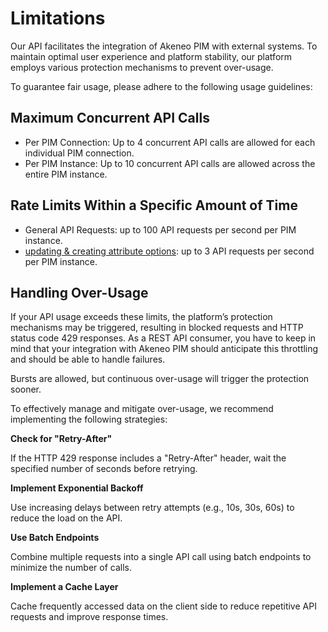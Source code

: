 # Limitations

Our API facilitates the integration of Akeneo PIM with external systems.
To maintain optimal user experience and platform stability, our platform employs various protection mechanisms to prevent over-usage.

To guarantee fair usage, please adhere to the following usage guidelines:

## Maximum Concurrent API Calls

- Per PIM Connection: Up to 4 concurrent API calls are allowed for each individual PIM connection.
- Per PIM Instance: Up to 10 concurrent API calls are allowed across the entire PIM instance.


## Rate Limits Within a Specific Amount of Time

- General API Requests: up to 100 API requests per second per PIM instance.
- [updating & creating attribute options](https://api.akeneo.com/api-reference.html#patch_attributes__attribute_code__options):  up to 3 API requests per second per PIM instance.


## Handling Over-Usage

If your API usage exceeds these limits, the platform’s protection mechanisms may be triggered, resulting in blocked requests and  HTTP status code 429 responses.
As a REST API consumer, you have to keep in mind that your integration with Akeneo PIM should anticipate this throttling and should be able to handle failures.

Bursts are allowed, but continuous over-usage will trigger the protection sooner.

To effectively manage and mitigate over-usage, we recommend implementing the following strategies:

**Check for "Retry-After"**

   If the HTTP 429 response includes a "Retry-After" header, wait the specified number of seconds before retrying.

**Implement Exponential Backoff**

   Use increasing delays between retry attempts (e.g., 10s, 30s, 60s) to reduce the load on the API.

**Use Batch Endpoints**

   Combine multiple requests into a single API call using batch endpoints to minimize the number of calls.

**Implement a Cache Layer**

   Cache frequently accessed data on the client side to reduce repetitive API requests and improve response times.
   